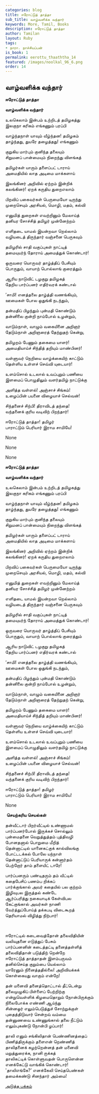 ```yaml
---
categories: blog
title: ஈரோட்டுத் தாத்தா
sub_title: வாழ்வளிக்க வந்தார்
keywords: More, Tamil, Books
description: ஈரோட்டுத் தாத்தா
author: Tamilan
layout: Ruby
tags:
- நாரா. நாச்சியப்பன்
is_book: 1
permalink: eerottu_thaaththa_14
featured: /images/noolkal_96_6.png
order: 14
---
```

## வாழ்வளிக்க வந்தார்

**﻿ஈரோட்டுத் தாத்தா**

**வாழ்வளிக்க வந்தார்**

உலகெலாம் இன்பம் உற்றிடத் தமிழகத்து  
இலகுநா கரிகம் எங்கணும் பரப்பி

வாழ்ந்தநாள் யாவும் வீழ்ந்தன! தமிழகம்  
தாழ்ந்தது, துயரே தழைத்தது! எங்கணும்

குறுகிய மார்பும் குனிந்த தலையும்  
சிறுமனப் பான்மையும் நிறைந்து விளங்கத்

தமிழர்கள் யாரும் தளைப்பட் டாராய்  
அமைதியில் லாத அடிமை மாக்களாய்

இலங்கினர் அறிவில் ஏற்றம் இன்றிக்  
கலங்கினர்! ஏறக் கருதிய துறைஎலாம்

பிறவிப் பகைவர்கள் பெருமையோ டிருந்து  
முறைசெயும் அரசியல், மொழி, மதம், கல்வி

எனுமித் துறைகள் எவற்றினும் மேலாய்த்  
தனியர சோச்சித் தமிழர் முன்னேற்றம்

எளிதடை யாமல் இயன்றவா றெல்லாம்  
வழியடைத் திருந்தார் வஞ்சனை பெருகவும்

தமிழரில் சாதி வகுப்புகள் நாட்டித்  
தமையுயர்ந் தோராய் அமைத்துக் கொண்டார்!

ஒருவரை யொருவர் தாழ்த்திப் பேசியும்  
பொருதும், வாயாற் பொல்லாங் குரைத்தும்

ஆரிய நாடுவிட் டழகுறு தமிழகத்  
தேறிய பார்ப்பனர் எதிர்வரக் கண்டால்

‘சாமி! எனத்தலை தாழ்த்தி வணங்கியும்,  
ஊமைகள் போல ஒதுங்கி நடந்தும்,

தன்மதிப் பிழந்தும் புன்மதி கொண்டும்  
தன்னிலை குன்றி நாய்போல் உழன்றும்,

வாடும்நாள், வாழும் வகையினை அறிஞர்  
தேடும்நாள் அறிஞரைத் தேற்றுதற் கென்று,

தமிழறம் பேணும் தகைமை யாளர்!  
அமைதியாய்ச் சிந்தித் தறியும் மாண்பினர்!

வள்ளுவர் நெறியை வாழ்க்கையிற் காட்டும்  
தெள்ளிய உள்ளச் செவ்வி யுடையார்!

உளம்சொல் உடலால் உவப்புறும் பணியை  
இளமைப் பொழுதிலும் வளர்தமிழ் நாட்டுக்கு

அளித்த வள்ளல்! அஞ்சாச் சிங்கம்!  
உழைப்பின் பயனை விழையாச் செல்வன்!

சிந்தனைச் சிற்பி! திராவிடத் தந்தை!  
வந்தனைக் குரிய வடிவிற் பிறந்தார்!

ஈரோட்டுத் தாத்தா! தமிழர்  
பாராட்டும் பெரியார் இராம சாமியே!

None

None

None

**﻿ஈரோட்டுத் தாத்தா**

**வாழ்வளிக்க வந்தார்**

உலகெலாம் இன்பம் உற்றிடத் தமிழகத்து  
இலகுநா கரிகம் எங்கணும் பரப்பி

வாழ்ந்தநாள் யாவும் வீழ்ந்தன! தமிழகம்  
தாழ்ந்தது, துயரே தழைத்தது! எங்கணும்

குறுகிய மார்பும் குனிந்த தலையும்  
சிறுமனப் பான்மையும் நிறைந்து விளங்கத்

தமிழர்கள் யாரும் தளைப்பட் டாராய்  
அமைதியில் லாத அடிமை மாக்களாய்

இலங்கினர் அறிவில் ஏற்றம் இன்றிக்  
கலங்கினர்! ஏறக் கருதிய துறைஎலாம்

பிறவிப் பகைவர்கள் பெருமையோ டிருந்து  
முறைசெயும் அரசியல், மொழி, மதம், கல்வி

எனுமித் துறைகள் எவற்றினும் மேலாய்த்  
தனியர சோச்சித் தமிழர் முன்னேற்றம்

எளிதடை யாமல் இயன்றவா றெல்லாம்  
வழியடைத் திருந்தார் வஞ்சனை பெருகவும்

தமிழரில் சாதி வகுப்புகள் நாட்டித்  
தமையுயர்ந் தோராய் அமைத்துக் கொண்டார்!

ஒருவரை யொருவர் தாழ்த்திப் பேசியும்  
பொருதும், வாயாற் பொல்லாங் குரைத்தும்

ஆரிய நாடுவிட் டழகுறு தமிழகத்  
தேறிய பார்ப்பனர் எதிர்வரக் கண்டால்

‘சாமி! எனத்தலை தாழ்த்தி வணங்கியும்,  
ஊமைகள் போல ஒதுங்கி நடந்தும்,

தன்மதிப் பிழந்தும் புன்மதி கொண்டும்  
தன்னிலை குன்றி நாய்போல் உழன்றும்,

வாடும்நாள், வாழும் வகையினை அறிஞர்  
தேடும்நாள் அறிஞரைத் தேற்றுதற் கென்று,

தமிழறம் பேணும் தகைமை யாளர்!  
அமைதியாய்ச் சிந்தித் தறியும் மாண்பினர்!

வள்ளுவர் நெறியை வாழ்க்கையிற் காட்டும்  
தெள்ளிய உள்ளச் செவ்வி யுடையார்!

உளம்சொல் உடலால் உவப்புறும் பணியை  
இளமைப் பொழுதிலும் வளர்தமிழ் நாட்டுக்கு

அளித்த வள்ளல்! அஞ்சாச் சிங்கம்!  
உழைப்பின் பயனை விழையாச் செல்வன்!

சிந்தனைச் சிற்பி! திராவிடத் தந்தை!  
வந்தனைக் குரிய வடிவிற் பிறந்தார்!

ஈரோட்டுத் தாத்தா! தமிழர்  
பாராட்டும் பெரியார் இராம சாமியே!

None

﻿ **செயற்கரிய செயல்கள்**

தன்வீட்டார் பிறர்வீட்டில் உண்ணாமல்  
பார்ப்பனர்போல் இருக்கச் சொல்லும்  
புன்மைதனை வெறுத்துத்தம் புத்திவழி  
போனதனால் பொறுமை மீறித்  
தென்னாட்டில் யானைகட்குக் கால்விலங்கு  
போட்டடக்கல் போலே யந்நாள்  
தென்னாட்டுப் பெரியாருக் கன்னார்தம்  
பெற்றோர் தாம் தளையிட் டாரே!

பார்ப்பனரும் பண்டிதரும் தம் வீட்டில்  
கதைபேசிப் பணம்ப றிக்கப்  
பார்க்குங்கால் அவர் கதையில் பல குற்றம்  
இழிவுபல இருத்தல் கண்டே  
ஆர்ப்பரித்து நகையாடிக் கேள்விபல  
கேட்குங்கால் அவர்கள் நாணி  
வேர்த்துப்போய்த் தக்கபடி விடைகூறத்  
தெரியாமல் விழித்து நிற்பார்!

﻿

ஈரோட்டில் கடைவைத்தோன் தலைவிதியின்  
வலிவுதனை எடுத்துப் பேசும்  
பார்ப்பனனின் கடைத்தட்டி தனைத்தள்ளித்  
தலைவிதிதான் படுத்திற் றென்றே  
ஈரோட்டுத் தாத்தாதன் இளம்பருவம்  
தனில்செய்த குறும்பை யெல்லாம்  
யாரேனும் நினைத்ததில்லை! அறிவியக்கக்  
கொள்கையது வாகும் என்றே!

தன் மனைவி தனைத்தொட்டால் தீட்டென்று  
தலைமுழுகிப் பிள்ளைப் பேற்றிற்கு  
என்றுவெள்ளிக் கிழமைதொறும் நோன்பிருக்கும்  
நிலைபோக்க எண்ணி ஆய்ந்து  
சின்னஓர் எலும்பெடுத்துச் சோற்றுக்குள்  
புதைத்திடுவார் சென்றவ் வம்மை  
தன்னுணவை உண்ணுங்கால் தலை நீட்டும்  
எலும்புகண்டு நோன்பி ழப்பார்!

தாலி எனும் சங்கிலிதான் பெண்ணினத்தைப்  
பிணித்திருக்கும் தளைஎன் றெண்ணித்  
தாலிதனைக் கழற்றென்னத் தன் மனைவி  
மறுத்துரைக்க, நானி ருக்கத்  
தாலிகட்டிக் கொள்ளுவதன் பொருளென்ன  
எனக்கேட்டு வாங்கிக் கொண்டார்!  
'தாலிஎங்கே?’ எனக்கேலி செய்தபெண்கள்  
தமைக்கண்டு சினந்தார் அம்மை!

[அடுத்த பக்கம்](eerottu_thaaththa_15)